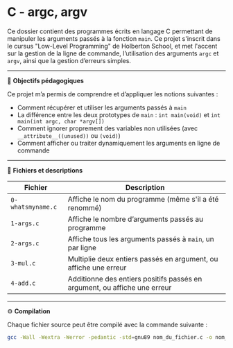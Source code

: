 # C - argc, argv

Ce dossier contient des programmes écrits en langage C permettant de manipuler les arguments passés à la fonction `main`. Ce projet s'inscrit dans le cursus "Low-Level Programming" de Holberton School, et met l'accent sur la gestion de la ligne de commande, l’utilisation des arguments `argc` et `argv`, ainsi que la gestion d’erreurs simples.

---

🎯 **Objectifs pédagogiques**

Ce projet m’a permis de comprendre et d’appliquer les notions suivantes :

- Comment récupérer et utiliser les arguments passés à `main`
- La différence entre les deux prototypes de `main` : `int main(void)` et `int main(int argc, char *argv[])`
- Comment ignorer proprement des variables non utilisées (avec `__attribute__((unused))` ou `(void)`)
- Comment afficher ou traiter dynamiquement les arguments en ligne de commande

---

📄 **Fichiers et descriptions**

| Fichier        | Description |
|----------------|-------------|
| `0-whatsmyname.c` | Affiche le nom du programme (même s'il a été renommé) |
| `1-args.c`         | Affiche le nombre d’arguments passés au programme |
| `2-args.c`         | Affiche tous les arguments passés à `main`, un par ligne |
| `3-mul.c`          | Multiplie deux entiers passés en argument, ou affiche une erreur |
| `4-add.c`          | Additionne des entiers positifs passés en argument, ou affiche une erreur |

---

⚙️ **Compilation**

Chaque fichier source peut être compilé avec la commande suivante :

```bash
gcc -Wall -Wextra -Werror -pedantic -std=gnu89 nom_du_fichier.c -o nom_executable